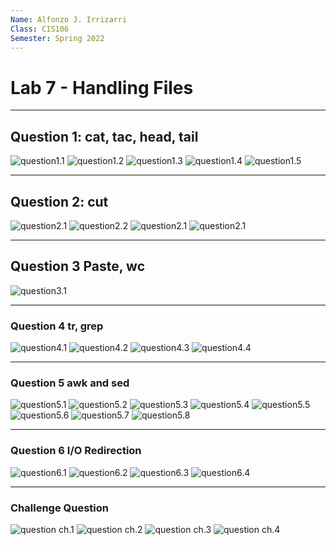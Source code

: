 ```yaml
---
Name: Alfonzo J. Irrizarri
Class: CIS106
Semester: Spring 2022
---
```


# Lab 7 - Handling Files

<hr>

## Question 1: cat, tac, head, tail
![question1.1](Q1.1.png)
![question1.2](Q1.2.png)
![question1.3](Q1.3.png)
![question1.4](Q1.4.png)
![question1.5](Q1.5.png)

<hr>  

## Question 2: cut
![question2.1](Q2.1.png)
![question2.2](Q2.2.png)
![question2.1](Q2.3.png)
![question2.1](Q2.4.png)

<hr>

## Question 3 Paste, wc
![question3.1](Q3.1.png)

<hr>

### Question 4 tr, grep
![question4.1](Q4.1.png)
![question4.2](Q4.2.png)
![question4.3](Q4.3.png)
![question4.4](Q4.4.png)

<hr>

### Question 5 awk and sed
![question5.1](Q5.1.png)
![question5.2](Q5.2.png)
![question5.3](Q5.3.png)
![question5.4](Q5.4.png)
![question5.5](Q5.5.png)
![question5.6](Q5.6.png)
![question5.7](Q5.7.png)
![question5.8](Q5.8.png)

<hr>

### Question 6 I/O Redirection
![question6.1](Q6.1.png)
![question6.2](Q6.2.png)
![question6.3](Q6.3.png)
![question6.4](Q6.4.png)

<hr>

### Challenge Question
![question ch.1](Chl.1.png)
![question ch.2](Chl.2.png)
![question ch.3](Chl.3.png)
![question ch.4](Chl.4.png)